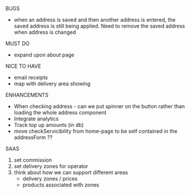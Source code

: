BUGS
- when an address is saved and then another address is entered, the saved address is still being applied. Need to remove the saved address when address is changed

MUST DO
- expand upon about page


NICE TO HAVE
- email receipts
- map with delivery area showing

ENHANCEMENTS
- When checking address - can we put spinner on the button rather than loading the whole address component
- Integrate analytics
- Track top up amounts (in db)
- move checkServicibility from home-page to be self contained in the addressForm ??



SAAS
1. set commission
2. set delivery zones for operator
3. think about how we can support different areas
    - delivery zones / prices
    - products associated with zones
